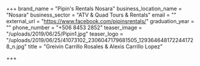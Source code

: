 +++
brand_name = "Pipin's Rentals Nosara"
business_location_name = "Nosara"
business_sector = "ATV & Quad Tours & Rentals"
email = ""
external_url = "https://www.facebook.com/pipinsrentals/"
graduation_year = ""
phone_number = "+506 8453 2852"
teaser_image = "/uploads/2019/06/25/Pipin1.jpg"
teaser_logo = "/uploads/2019/06/25/41073102_2306047179681505_1293646481722441728_n.jpg"
title = "Greivin Carrillo Rosales & Alexis Carrillo Lopez"

+++
